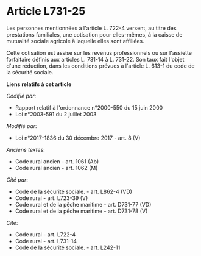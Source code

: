# Article L731-25

Les personnes mentionnées à l'article L. 722-4 versent, au titre des prestations familiales, une cotisation pour elles-mêmes,
à la caisse de mutualité sociale agricole à laquelle elles sont affiliées.

Cette cotisation est assise sur les revenus professionnels ou sur l'assiette forfaitaire définis aux articles L. 731-14 à L.
731-22. Son taux fait l'objet d'une réduction, dans les conditions prévues à l'article L. 613-1 du code de la sécurité
sociale.

**Liens relatifs à cet article**

_Codifié par_:

  - Rapport relatif à l'ordonnance n°2000-550 du 15 juin 2000
  - Loi n°2003-591 du 2 juillet 2003

_Modifié par_:

  - Loi n°2017-1836 du 30 décembre 2017 - art. 8 (V)

_Anciens textes_:

  - Code rural ancien - art. 1061 (Ab)
  - Code rural ancien - art. 1062 (M)

_Cité par_:

  - Code de la sécurité sociale. - art. L862-4 (VD)
  - Code rural - art. L723-39 (V)
  - Code rural et de la pêche maritime - art. D731-77 (VD)
  - Code rural et de la pêche maritime - art. D731-78 (V)

_Cite_:

  - Code rural - art. L722-4
  - Code rural - art. L731-14
  - Code de la sécurité sociale. - art. L242-11
